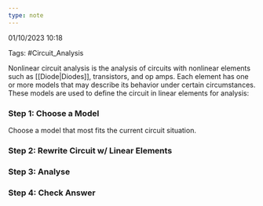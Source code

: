 ```yaml
---
type: note
---
```

01/10/2023 10:18

Tags: #Circuit_Analysis 

Nonlinear circuit analysis is the analysis of circuits with nonlinear elements such as [[Diode|Diodes]], transistors, and op amps. Each element has one or more models that may describe its behavior under certain circumstances. These models are used to define the circuit in linear elements for analysis:

### Step 1: Choose a Model
Choose a model that most fits the current circuit situation.


### Step 2: Rewrite Circuit w/ Linear Elements



### Step 3: Analyse



### Step 4: Check Answer